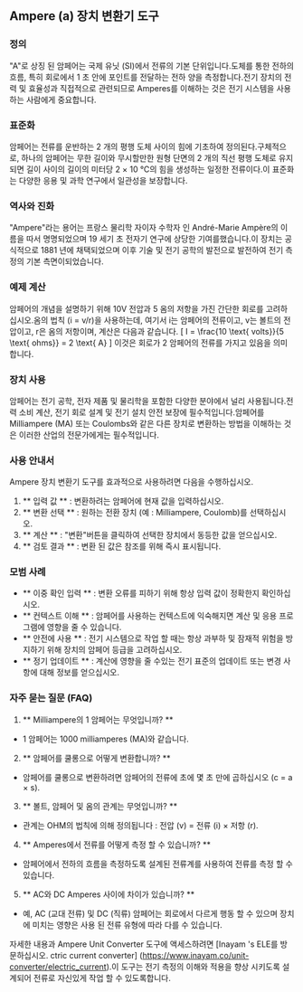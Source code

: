 ## Ampere (a) 장치 변환기 도구

### 정의
"A"로 상징 된 암페어는 국제 유닛 (SI)에서 전류의 기본 단위입니다.도체를 통한 전하의 흐름, 특히 회로에서 1 초 안에 포인트를 전달하는 전하 양을 측정합니다.전기 장치의 전력 및 효율성과 직접적으로 관련되므로 Amperes를 이해하는 것은 전기 시스템을 사용하는 사람에게 중요합니다.

### 표준화
암페어는 전류를 운반하는 2 개의 평행 도체 사이의 힘에 기초하여 정의된다.구체적으로, 하나의 암페어는 무한 길이와 무시할만한 원형 단면의 2 개의 직선 평행 도체로 유지되면 길이 사이의 길이의 미터당 2 × 10 ℃의 힘을 생성하는 일정한 전류이다.이 표준화는 다양한 응용 및 과학 연구에서 일관성을 보장합니다.

### 역사와 진화
"Ampere"라는 용어는 프랑스 물리학 자이자 수학자 인 André-Marie Ampère의 이름을 따서 명명되었으며 19 세기 초 전자기 연구에 상당한 기여를했습니다.이 장치는 공식적으로 1881 년에 채택되었으며 이후 기술 및 전기 공학의 발전으로 발전하여 전기 측정의 기본 측면이되었습니다.

### 예제 계산
암페어의 개념을 설명하기 위해 10V 전압과 5 옴의 저항을 가진 간단한 회로를 고려하십시오.옴의 법칙 (i = v/r)을 사용하는데, 여기서 i는 암페어의 전류이고, v는 볼트의 전압이고, r은 옴의 저항이며, 계산은 다음과 같습니다.
\[ I = \frac{10 \text{ volts}}{5 \text{ ohms}} = 2 \text{ A} \]
이것은 회로가 2 암페어의 전류를 가지고 있음을 의미합니다.

### 장치 사용
암페어는 전기 공학, 전자 제품 및 물리학을 포함한 다양한 분야에서 널리 사용됩니다.전력 소비 계산, 전기 회로 설계 및 전기 설치 안전 보장에 필수적입니다.암페어를 Milliampere (MA) 또는 Coulombs와 같은 다른 장치로 변환하는 방법을 이해하는 것은 이러한 산업의 전문가에게는 필수적입니다.

### 사용 안내서
Ampere 장치 변환기 도구를 효과적으로 사용하려면 다음을 수행하십시오.
1. ** 입력 값 ** : 변환하려는 암페어에 현재 값을 입력하십시오.
2. ** 변환 선택 ** : 원하는 전환 장치 (예 : Milliampere, Coulomb)를 선택하십시오.
3. ** 계산 ** : "변환"버튼을 클릭하여 선택한 장치에서 동등한 값을 얻으십시오.
4. ** 검토 결과 ** : 변환 된 값은 참조를 위해 즉시 표시됩니다.

### 모범 사례
- ** 이중 확인 입력 ** : 변환 오류를 피하기 위해 항상 입력 값이 정확한지 확인하십시오.
- ** 컨텍스트 이해 ** : 암페어를 사용하는 컨텍스트에 익숙해지면 계산 및 응용 프로그램에 영향을 줄 수 있습니다.
- ** 안전에 사용 ** : 전기 시스템으로 작업 할 때는 항상 과부하 및 잠재적 위험을 방지하기 위해 장치의 암페어 등급을 고려하십시오.
- ** 정기 업데이트 ** : 계산에 영향을 줄 수있는 전기 표준의 업데이트 또는 변경 사항에 대해 정보를 얻으십시오.

### 자주 묻는 질문 (FAQ)

1. ** Milliampere의 1 암페어는 무엇입니까? **
- 1 암페어는 1000 milliamperes (MA)와 같습니다.

2. ** 암페어를 쿨롱으로 어떻게 변환합니까? **
- 암페어를 쿨롱으로 변환하려면 암페어의 전류에 초에 몇 초 만에 곱하십시오 (c = a × s).

3. ** 볼트, 암페어 및 옴의 관계는 무엇입니까? **
- 관계는 OHM의 법칙에 의해 정의됩니다 : 전압 (v) = 전류 (i) × 저항 (r).

4. ** Amperes에서 전류를 어떻게 측정 할 수 있습니까? **
- 암페어에서 전하의 흐름을 측정하도록 설계된 전류계를 사용하여 전류를 측정 할 수 있습니다.

5. ** AC와 DC Amperes 사이에 차이가 있습니까? **
- 예, AC (교대 전류) 및 DC (직류) 암페어는 회로에서 다르게 행동 할 수 있으며 장치에 미치는 영향은 사용 된 전류 유형에 따라 다를 수 있습니다.

자세한 내용과 Ampere Unit Converter 도구에 액세스하려면 [Inayam 's ELE를 방문하십시오. ctric current converter] (https://www.inayam.co/unit-converter/electric_current).이 도구는 전기 측정의 이해와 적용을 향상 시키도록 설계되어 전류로 자신있게 작업 할 수 있도록합니다.